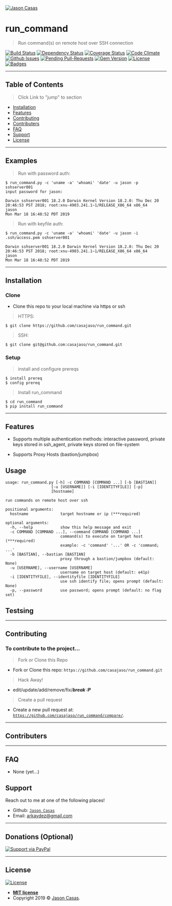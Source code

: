 <a href="https://github.com/casajaso"><img src="https://avatars2.githubusercontent.com/u/44911805?s=400&u=c53584df8bf9c1f3dab3c97e48d97ae3ed55cf6f&v=4" title="Jason Casas" alt="Jason Casas"></a>

<!-- [![Jason Casas](https://avatars2.githubusercontent.com/u/44911805?s=400&u=c53584df8bf9c1f3dab3c97e48d97ae3ed55cf6f&v=4)](https://github.com/casajaso) -->

# run_command

> Run command(s) on remote host over SSH connection

[![Build Status](http://img.shields.io/travis/badges/badgerbadgerbadger.svg?style=flat-square)](https://travis-ci.org/badges/badgerbadgerbadger) [![Dependency Status](http://img.shields.io/gemnasium/badges/badgerbadgerbadger.svg?style=flat-square)](https://gemnasium.com/badges/badgerbadgerbadger) [![Coverage Status](http://img.shields.io/coveralls/badges/badgerbadgerbadger.svg?style=flat-square)](https://coveralls.io/r/badges/badgerbadgerbadger) [![Code Climate](http://img.shields.io/codeclimate/github/badges/badgerbadgerbadger.svg?style=flat-square)](https://codeclimate.com/github/badges/badgerbadgerbadger) [![Github Issues](http://githubbadges.herokuapp.com/badges/badgerbadgerbadger/issues.svg?style=flat-square)](https://github.com/badges/badgerbadgerbadger/issues) [![Pending Pull-Requests](http://githubbadges.herokuapp.com/badges/badgerbadgerbadger/pulls.svg?style=flat-square)](https://github.com/badges/badgerbadgerbadger/pulls) [![Gem Version](http://img.shields.io/gem/v/badgerbadgerbadger.svg?style=flat-square)](https://rubygems.org/gems/badgerbadgerbadger) [![License](http://img.shields.io/:license-mit-blue.svg?style=flat-square)](http://badges.mit-license.org) [![Badges](http://img.shields.io/:badges-9/9-ff6799.svg?style=flat-square)](https://github.com/badges/badgerbadgerbadger)

---

## Table of Contents

> Click Link to "jump" to section

- [Installation](#installation)
- [Features](#features)
- [Contributing](#contributing)
- [Contributers](#contributers)
- [FAQ](#faq)
- [Support](#support)
- [License](#license)


---

## Examples

> Run with password auth:

```shell
$ run_command.py -c 'uname -a' 'whoami' 'date' -u jason -p sshserver001
input password for jason:

Darwin sshserver001 18.2.0 Darwin Kernel Version 18.2.0: Thu Dec 20 20:46:53 PST 2018; root:xnu-4903.241.1~1/RELEASE_X86_64 x86_64
jason
Mon Mar 18 16:48:52 PDT 2019

```
> Run with keyfile auth:

```shell
$ run_command.py -c 'uname -a' 'whoami' 'date' -u jason -i .ssh/access.pem sshserver001

Darwin sshserver001 18.2.0 Darwin Kernel Version 18.2.0: Thu Dec 20 20:46:53 PST 2018; root:xnu-4903.241.1~1/RELEASE_X86_64 x86_64
jason
Mon Mar 18 16:48:52 PDT 2019

```

---

## Installation

### Clone

- Clone this repo to your local machine via https or ssh

> HTTPS:

```shell
$ git clone https://github.com/casajaso/run_command.git
```

> SSH:

```shell
$ git clone git@github.com:casajaso/run_command.git
```

### Setup

> install and configure prereqs

```shell
$ install prereq
$ config prereq 
```

> Install run_command

```shell
$ cd run_command 
$ pip install run_command
```

---

## Features

- Supports multiple authentication methods: interactive password, private keys stored in ssh_agent, private keys stored on file-system

- Supports Proxy Hosts (bastion/jumpbox)

## Usage 

```shell
usage: run_command.py [-h] -c COMMAND [COMMAND ...] [-b [BASTIAN]]
                    [-u [USERNAME]] [-i [IDENTITYFILE]] [-p]
                    [hostname]

run commands on remote host over ssh

positional arguments:
  hostname              target hostname or ip (***required)

optional arguments:
  -h, --help            show this help message and exit
  -c COMMAND [COMMAND ...], --command COMMAND [COMMAND ...]
                        command(s) to execute on target host (***required)
                        example: -c 'command' '...' OR -c 'command; ...'
  -b [BASTIAN], --bastian [BASTIAN]
                        proxy through a bastion/jumpbox (default: None)
  -u [USERNAME], --username [USERNAME]
                        username on target host (default: e41p)
  -i [IDENTITYFILE], --identityfile [IDENTITYFILE]
                        use ssh identify file; opens prompt (default: None)
  -p, --password        use password; opens prompt (default: no flag set)

```

## Testsing

---

## Contributing

### To contribute to the project...

> Fork or Clone this Repo

- Fork or Clone this repo: `https://github.com/casajaso/run_command.git`

> Hack Away!

- edit/update/add/remove/fix/***break :P***

> Create a pull request

- Create a new pull request at: <a href="https://github.com/casajaso/run_command/compare/" target="_blank">`https://github.com/casajaso/run_command/compare/`</a>.

---

## Contributers

[contributors]: https://github.com/casajaso/run_command/contributors

---

## FAQ

- None (yet...)

## Support

Reach out to me at one of the following places!

- Github: <a href="https://github.com/casajaso" target="_blank">`Jason Casas`</a>
- Email: <a href="mailto:arkaydez@gmail.com">arkaydez@gmail.com</a>

---

## Donations (Optional)

[![Support via PayPal](https://cdn.rawgit.com/twolfson/paypal-github-button/1.0.0/dist/button.svg)](https://www.paypal.me/JasonCasas/)


---

## License

[![License](http://img.shields.io/:license-mit-blue.svg?style=flat-square)](http://badges.mit-license.org)

- **[MIT license](http://opensource.org/licenses/mit-license.php)**
- Copyright 2019 © <a href="https://github.com/casajaso" target="_blank">Jason Casas</a>.
